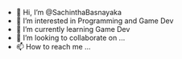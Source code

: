 - 👋 Hi, I’m @SachinthaBasnayaka
- 👀 I’m interested in Programming and Game Dev
- 🌱 I’m currently learning Game Dev
- 💞️ I’m looking to collaborate on ...
- 📫 How to reach me ...

<!---
SachinthaB/SachinthaB is a ✨ special ✨ repository because its `README.md` (this file) appears on your GitHub profile.
You can click the Preview link to take a look at your changes.
--->

